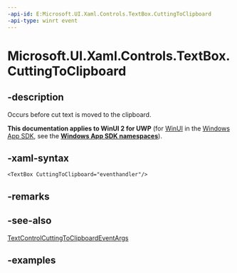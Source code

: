 ```yaml
---
-api-id: E:Microsoft.UI.Xaml.Controls.TextBox.CuttingToClipboard
-api-type: winrt event
---
```


<!-- Event syntax.
public event TypedEventHandler CuttingToClipboard<TextBox, TextControlCuttingToClipboardEventArgs>
-->

# Microsoft.UI.Xaml.Controls.TextBox.CuttingToClipboard

## -description

Occurs before cut text is moved to the clipboard.

**This documentation applies to WinUI 2 for UWP** (for [WinUI](/windows/apps/winui/winui3/) in the [Windows App SDK](/windows/apps/windows-app-sdk/), see the **[Windows App SDK namespaces](/windows/windows-app-sdk/api/winrt/)**).

## -xaml-syntax

```xaml
<TextBox CuttingToClipboard="eventhandler"/>
```

## -remarks

## -see-also

[TextControlCuttingToClipboardEventArgs](textcontrolcuttingtoclipboardeventargs.md)

## -examples
